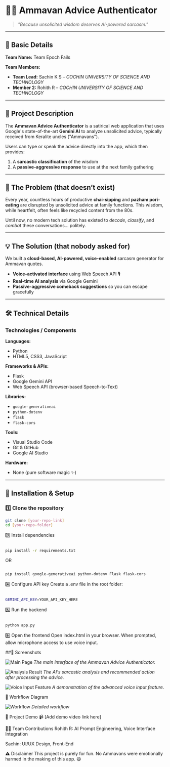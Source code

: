 # 🧠👴 Ammavan Advice Authenticator

> *"Because unsolicited wisdom deserves AI-powered sarcasm."*

---

## 📌 Basic Details

**Team Name:** Team Epoch Fails

**Team Members:**
- **Team Lead:** Sachin K S – *COCHIN UNIVERSITY OF SCIENCE AND TECHNOLOGY*
- **Member 2:** Rohith R – *COCHIN UNIVERSITY OF SCIENCE AND TECHNOLOGY*

---

## 🎯 Project Description

The **Ammavan Advice Authenticator** is a satirical web application that uses Google's state-of-the-art **Gemini AI** to analyze unsolicited advice, typically received from Keralite uncles ("Ammavans").  

Users can type or speak the advice directly into the app, which then provides:
1. A **sarcastic classification** of the wisdom  
2. A **passive-aggressive response** to use at the next family gathering  

---

## 🤔 The Problem (that doesn’t exist)

Every year, countless hours of productive **chai-sipping** and **pazham pori-eating** are disrupted by unsolicited advice at family functions. This wisdom, while heartfelt, often feels like recycled content from the 80s.  

Until now, no modern tech solution has existed to *decode*, *classify*, and *combat* these conversations… politely.

---

## 💡 The Solution (that nobody asked for)

We built a **cloud-based, AI-powered, voice-enabled** sarcasm generator for Ammavan quotes.  
- **Voice-activated interface** using Web Speech API 🎙️  
- **Real-time AI analysis** via Google Gemini  
- **Passive-aggressive comeback suggestions** so you can escape gracefully  

---

## 🛠️ Technical Details

### **Technologies / Components**

**Languages:**  
- Python  
- HTML5, CSS3, JavaScript  

**Frameworks & APIs:**  
- Flask  
- Google Gemini API  
- Web Speech API (browser-based Speech-to-Text)  

**Libraries:**  
- `google-generativeai`  
- `python-dotenv`  
- `flask`  
- `flask-cors`  

**Tools:**  
- Visual Studio Code  
- Git & GitHub  
- Google AI Studio  

**Hardware:**  
- None (pure software magic ✨)  

---

## 🚀 Installation & Setup

### 1️⃣ Clone the repository
```bash
git clone [your-repo-link]
cd [your-repo-folder]
```
3️⃣ Install dependencies
```bash

pip install -r requirements.txt
```
OR

```bash

pip install google-generativeai python-dotenv Flask flask-cors
```
4️⃣ Configure API key
Create a .env file in the root folder:

```bash

GEMINI_API_KEY=YOUR_API_KEY_HERE
```
5️⃣ Run the backend
```bash

python app.py
```
6️⃣ Open the frontend
Open index.html in your browser.
When prompted, allow microphone access to use voice input.

##📸 Screenshots

![Main Page](1st_image.png)
_The main interface of the Ammavan Advice Authenticator._

![Analysis Result](2nd_image.png)
_The AI's sarcastic analysis and recommended action after processing the advice._

![Voice Input Feature](3rd_image.png)
_A demonstration of the advanced voice input feature._

🔄 Workflow Diagram

![Workflow](work_flow.png)
_Detailed workflow_

🎥 Project Demo
📹 [Add demo video link here]

👨‍💻 Team Contributions
Rohith R: AI Prompt Engineering, Voice Interface Integration

Sachin: UI/UX Design, Front-End

⚠️ Disclaimer
This project is purely for fun.
No Ammavans were emotionally harmed in the making of this app. 😄

